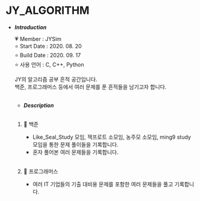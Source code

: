 # JY_ALGORITHM

- ***Introduction***

    💗 Member : JYSim<br>
    ⭐ Start Date : 2020. 08. 20<br>
    ⭐ Build Date : 2020. 09. 17<br>
    ⭐ 사용 언어 : C, C++, Python<br>
    
    JY의 알고리즘 공부 흔적 공간입니다.<br>
    백준, 프로그래머스 등에서 여러 문제를 푼 흔적들을 남기고자 합니다.<br><br>

   - ***Description***
    <br>
    
     1. 🌱 백준<br>
        - Like_Seal_Study 모임, 잭프로트 소모임, 농주모 소모임, ming9 study 모임을 통한 문제 풀이들을 기록합니다.<br>
        - 혼자 풀어본 여러 문제들을 기록합니다.<br><br>
          
     2. 🌱 프로그래머스<br>
        - 여러 IT 기업들의 기출 대비용 문제를 포함한 여러 문제들을 풀고 기록합니다.<br>   
